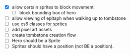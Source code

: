 - [x] allow certain sprites to block movement
  - [ ] block bounding box of hero
- [ ] allow viewing of epitaph when walking up to tombstone
- [ ] use es6 classes for sprites
- [ ] add pixel art assets
- [ ] create tombstone creation flow
- [ ] Hero should be a Sprite
- [ ] Sprites should have a position (not BE a position).
